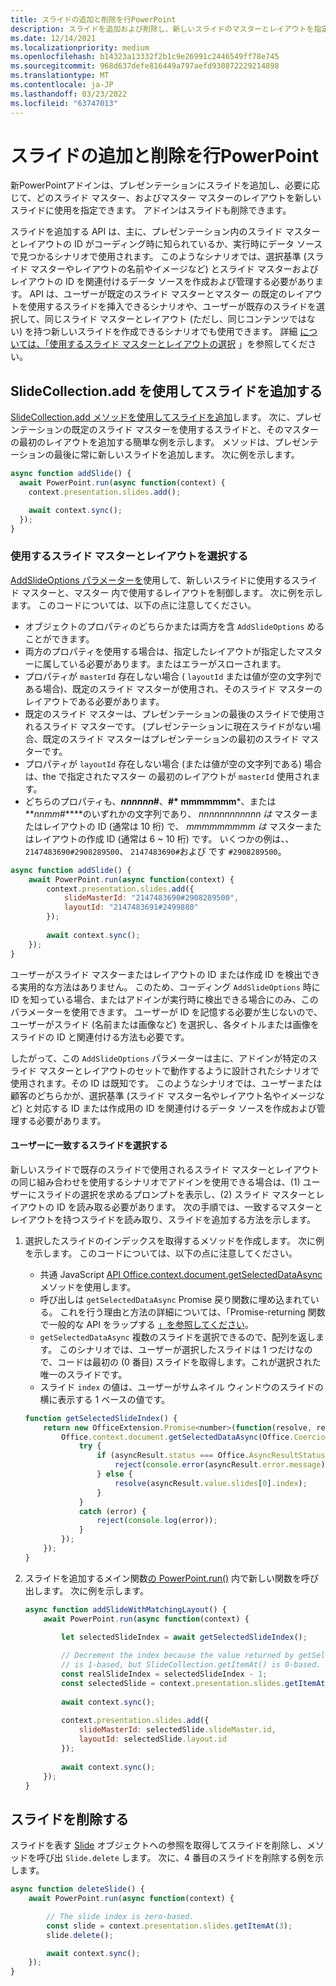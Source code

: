 ```yaml
---
title: スライドの追加と削除を行PowerPoint
description: スライドを追加および削除し、新しいスライドのマスターとレイアウトを指定する方法について学習します。
ms.date: 12/14/2021
ms.localizationpriority: medium
ms.openlocfilehash: b14323a13332f2b1c9e26991c2446549ff78e745
ms.sourcegitcommit: 968d637defe816449a797aefd930872229214898
ms.translationtype: MT
ms.contentlocale: ja-JP
ms.lasthandoff: 03/23/2022
ms.locfileid: "63747013"
---
```

# <a name="add-and-delete-slides-in-powerpoint"></a>スライドの追加と削除を行PowerPoint

新PowerPointアドインは、プレゼンテーションにスライドを追加し、必要に応じて、どのスライド マスター、およびマスター マスターのレイアウトを新しいスライドに使用を指定できます。 アドインはスライドも削除できます。

スライドを追加する API は、主に、プレゼンテーション内のスライド マスターとレイアウトの ID がコーディング時に知られているか、実行時にデータ ソースで見つかるシナリオで使用されます。 このようなシナリオでは、選択基準 (スライド マスターやレイアウトの名前やイメージなど) とスライド マスターおよびレイアウトの ID を関連付けるデータ ソースを作成および管理する必要があります。 API は、ユーザーが既定のスライド マスターとマスター の既定のレイアウトを使用するスライドを挿入できるシナリオや、ユーザーが既存のスライドを選択して、同じスライド マスターとレイアウト (ただし、同じコンテンツではない) を持つ新しいスライドを作成できるシナリオでも使用できます。 詳細 [については、「使用するスライド マスターとレイアウトの選択](#select-which-slide-master-and-layout-to-use) 」を参照してください。

## <a name="add-a-slide-with-slidecollectionadd"></a>SlideCollection.add を使用してスライドを追加する

[SlideCollection.add メソッドを使用してスライドを追加](/javascript/api/powerpoint/powerpoint.slidecollection#powerpoint-powerpoint-slidecollection-add-member(1))します。 次に、プレゼンテーションの既定のスライド マスターを使用するスライドと、そのマスター の最初のレイアウトを追加する簡単な例を示します。 メソッドは、プレゼンテーションの最後に常に新しいスライドを追加します。 次に例を示します。

```javascript
async function addSlide() {
  await PowerPoint.run(async function(context) {
    context.presentation.slides.add();

    await context.sync();
  });
}
```

### <a name="select-which-slide-master-and-layout-to-use"></a>使用するスライド マスターとレイアウトを選択する

[AddSlideOptions パラメーターを](/javascript/api/powerpoint/powerpoint.addslideoptions)使用して、新しいスライドに使用するスライド マスターと、マスター 内で使用するレイアウトを制御します。 次に例を示します。 このコードについては、以下の点に注意してください。

- オブジェクトのプロパティのどちらかまたは両方を含 `AddSlideOptions` めることができます。
- 両方のプロパティを使用する場合は、指定したレイアウトが指定したマスターに属している必要があります。またはエラーがスローされます。
- プロパティが `masterId` 存在しない場合 ( `layoutId` または値が空の文字列である場合)、既定のスライド マスターが使用され、そのスライド マスターのレイアウトである必要があります。
- 既定のスライド マスターは、プレゼンテーションの最後のスライドで使用されるスライド マスターです。 (プレゼンテーションに現在スライドがない場合、既定のスライド マスターはプレゼンテーションの最初のスライド マスターです。
- プロパティが `layoutId` 存在しない場合 (または値が空の文字列である) 場合は、the で指定されたマスター の最初のレイアウトが `masterId` 使用されます。
- どちらのプロパティも、***nnnnnn*#**、**#* mmmmmmm***、または **_nnmm_#****のいずれかの文字列であり、 *nnnnnnnnnnnn は* マスターまたはレイアウトの ID (通常は 10 桁) で、 *mmmmmmmmm は* マスターまたはレイアウトの作成 ID (通常は 6 ~ 10 桁) です。 いくつかの例は、、 `2147483690#2908289500`、 `2147483690#`および です `#2908289500`。

```javascript
async function addSlide() {
    await PowerPoint.run(async function(context) {
        context.presentation.slides.add({
            slideMasterId: "2147483690#2908289500",
            layoutId: "2147483691#2499880"
        });
    
        await context.sync();
    });
}
```

ユーザーがスライド マスターまたはレイアウトの ID または作成 ID を検出できる実用的な方法はありません。 このため、コーディング `AddSlideOptions` 時に ID を知っている場合、またはアドインが実行時に検出できる場合にのみ、このパラメーターを使用できます。 ユーザーが ID を記憶する必要が生じないので、ユーザーがスライド (名前または画像など) を選択し、各タイトルまたは画像をスライドの ID と関連付ける方法も必要です。

したがって、この `AddSlideOptions` パラメーターは主に、アドインが特定のスライド マスターとレイアウトのセットで動作するように設計されたシナリオで使用されます。その ID は既知です。 このようなシナリオでは、ユーザーまたは顧客のどちらかが、選択基準 (スライド マスター名やレイアウト名やイメージなど) と対応する ID または作成用の ID を関連付けるデータ ソースを作成および管理する必要があります。

#### <a name="have-the-user-choose-a-matching-slide"></a>ユーザーに一致するスライドを選択する

新しいスライドで既存のスライドで使用されるスライド マスターとレイアウトの同じ組み合わせを使用するシナリオでアドインを使用できる場合は、(1) ユーザーにスライドの選択を求めるプロンプトを表示し、(2) スライド マスターとレイアウトの ID を読み取る必要があります。 次の手順では、一致するマスターとレイアウトを持つスライドを読み取り、スライドを追加する方法を示します。

1. 選択したスライドのインデックスを取得するメソッドを作成します。 次に例を示します。 このコードについては、以下の点に注意してください。

    - 共通 JavaScript [API Office.context.document.getSelectedDataAsync](/javascript/api/office/office.document#office-office-document-getselecteddataasync-member(1)) メソッドを使用します。
    - 呼び出しは `getSelectedDataAsync` Promise 戻り関数に埋め込まれている。 これを行う理由と方法の詳細については、「Promise-returning 関数で一般的な API をラップする [」を参照してください](../develop/asynchronous-programming-in-office-add-ins.md#wrap-common-apis-in-promise-returning-functions)。
    - `getSelectedDataAsync` 複数のスライドを選択できるので、配列を返します。 このシナリオでは、ユーザーが選択したスライドは 1 つだけなので、コードは最初の (0 番目) スライドを取得します。これが選択された唯一のスライドです。
    - スライド `index` の値は、ユーザーがサムネイル ウィンドウのスライドの横に表示する 1 ベースの値です。

    ```javascript
    function getSelectedSlideIndex() {
        return new OfficeExtension.Promise<number>(function(resolve, reject) {
            Office.context.document.getSelectedDataAsync(Office.CoercionType.SlideRange, function(asyncResult) {
                try {
                    if (asyncResult.status === Office.AsyncResultStatus.Failed) {
                        reject(console.error(asyncResult.error.message));
                    } else {
                        resolve(asyncResult.value.slides[0].index);
                    }
                } 
                catch (error) {
                    reject(console.log(error));
                }
            });
        });
    }
    ```

2. スライドを追加するメイン関数[の PowerPoint.run()](/javascript/api/powerpoint#PowerPoint_run_batch_) 内で新しい関数を呼び出します。 次に例を示します。

    ```javascript
    async function addSlideWithMatchingLayout() {
        await PowerPoint.run(async function(context) {
    
            let selectedSlideIndex = await getSelectedSlideIndex();
        
            // Decrement the index because the value returned by getSelectedSlideIndex()
            // is 1-based, but SlideCollection.getItemAt() is 0-based.
            const realSlideIndex = selectedSlideIndex - 1;
            const selectedSlide = context.presentation.slides.getItemAt(realSlideIndex).load("slideMaster/id, layout/id");
        
            await context.sync();
        
            context.presentation.slides.add({
                slideMasterId: selectedSlide.slideMaster.id,
                layoutId: selectedSlide.layout.id
            });
        
            await context.sync();
        });
    }
    ```

## <a name="delete-slides"></a>スライドを削除する

スライドを表す [Slide](/javascript/api/powerpoint/powerpoint.slide) オブジェクトへの参照を取得してスライドを削除し、メソッドを呼び出 `Slide.delete` します。 次に、4 番目のスライドを削除する例を示します。

```javascript
async function deleteSlide() {
    await PowerPoint.run(async function(context) {

        // The slide index is zero-based. 
        const slide = context.presentation.slides.getItemAt(3);
        slide.delete();

        await context.sync();
    });
}
```

